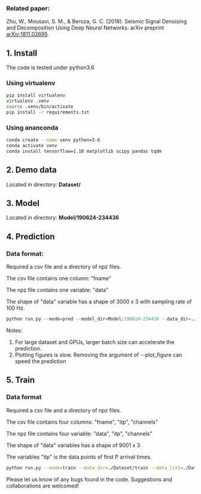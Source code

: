 ### Related paper:
Zhu, W., Mousavi, S. M., & Beroza, G. C. (2018). Seismic Signal Denoising and Decomposition Using Deep Neural Networks. arXiv preprint [arXiv:1811.02695](https://arxiv.org/abs/1811.02695).

## 1. Install
The code is tested under python3.6

### Using virtualenv
```bash
pip install virtualenv
virtualenv .venv
source .venv/bin/activate
pip install -r requirements.txt
```
### Using ananconda
```bash
conda create --name venv python=3.6
conda activate venv
conda install tensorflow=1.10 matplotlib scipy pandas tqdm
```

## 2. Demo data

Located in directory: **Dataset/**

## 3. Model

Located in directory: **Model/190624-234436**

## 4. Prediction
### Data format:

Required a csv file and a directory of npz files.

The csv file contains one column: "fname"

The npz file contains one variable: "data"

The shape of "data" variable has a shape of 3000 x 3 with sampling rate of 100 Hz. 

~~~python
python run.py --mode=pred --model_dir=Model/190624-234436 --data_dir=./Dataset/pred --data_list=./Dataset/pred.csv --output_dir=./output --plot_figure --save_result --batch_size=20
~~~

Notes:

1. For large dataset and GPUs, larger batch size can accelerate the prediction.
2. Plotting figures is slow. Removing the argument of --plot_figure can speed the prediction

## 5. Train
### Data format

Required a csv file and a directory of npz files.

The csv file contains four columns: "fname", "itp", "channels"

The npz file contains four variable: "data", "itp",  "channels"

The shape of "data" variables has a shape of 9001 x 3

The variables "itp" is the data points of first P arrival times. 

~~~bash
python run.py --mode=train --data_dir=./Dataset/train --data_list=./Dataset/train.csv --batch_size=20
~~~

Please let us know of any bugs found in the code. Suggestions and collaborations are welcomed!